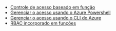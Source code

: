 * [Controle de acesso baseado em função](../articles/active-directory/role-based-access-control-configure.md)
* [Gerenciar o acesso usando o Azure Powershell](../articles/active-directory/role-based-access-control-manage-access-powershell.md)
* [Gerenciar o acesso usando o CLI do Azure](../articles/active-directory/role-based-access-control-manage-access-azure-cli.md)
* [RBAC incorporado em funções](../articles/active-directory/role-based-access-built-in-roles.md)

<!---HONumber=AcomDC_0302_2016-->